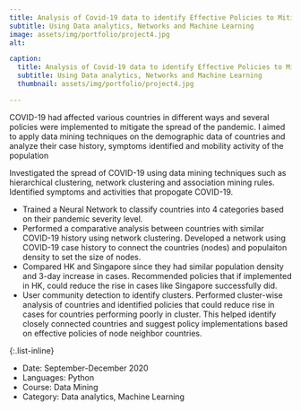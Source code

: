 ```yaml
---
title: Analysis of Covid-19 data to identify Effective Policies to Mitigate COVID-19
subtitle: Using Data analytics, Networks and Machine Learning
image: assets/img/portfolio/project4.jpg
alt: 

caption:
  title: Analysis of Covid-19 data to identify Effective Policies to Mitigate COVID-19
  subtitle: Using Data analytics, Networks and Machine Learning
  thumbnail: assets/img/portfolio/project4.jpg

---
```

COVID-19 had affected various countries in different ways and several policies were implemented to mitigate the spread of the pandemic.
I aimed to apply data mining techniques on the demographic data of countries and analyze their case history, symptoms identified and mobility activity of the population

Investigated the spread of COVID-19 using data mining techniques such as hierarchical clustering, network clustering and association mining rules. Identified symptoms and activities that propogate COVID-19. 
- Trained a Neural  Network to classify countries into 4 categories based on their pandemic severity level. 
- Performed a comparative analysis between countries with similar COVID-19 history using network clustering. Developed a network using COVID-19 case history to connect the countries (nodes) and populaiton density to set the size of nodes. 
- Compared HK and Singapore since they had similar population density and 3-day increase in cases. Recommended policies that if implemented in HK, could reduce the rise in cases like Singapore successfully did.
- User community detection to identify clusters. Performed cluster-wise analysis of countries and identified policies that could reduce rise in cases for countries performing poorly in cluster.
This helped identify closely connected countries and suggest policy implementations based on effective policies of node neighbor countries. 

{:.list-inline}
- Date: September-December 2020
- Languages: Python
- Course: Data Mining
- Category: Data analytics, Machine Learning

